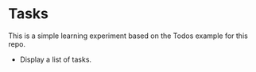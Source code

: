 #  Tasks

This is a simple learning experiment based on the Todos example for this repo.

* Display a list of tasks.


